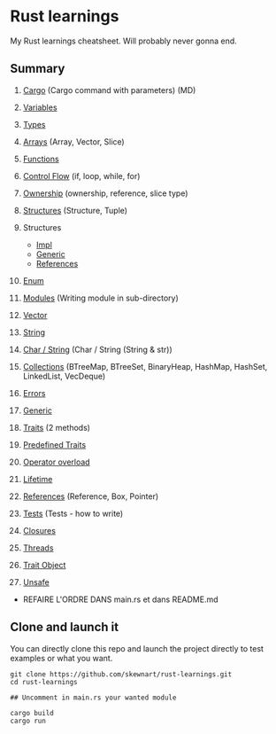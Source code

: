 # Rust learnings

My Rust learnings cheatsheet. Will probably never gonna end.

## Summary

1. [Cargo](https://github.com/Skewnart/rust-learnings/blob/main/src/cargo.md) (Cargo command with parameters) (MD)
2. [Variables](https://github.com/Skewnart/rust-learnings/blob/main/src/variable.rs)
3. [Types](https://github.com/Skewnart/rust-learnings/blob/main/src/types.rs)
4. [Arrays](https://github.com/Skewnart/rust-learnings/blob/main/src/arrays.rs) (Array, Vector, Slice)
5. [Functions](https://github.com/Skewnart/rust-learnings/blob/main/src/functions.rs)
6. [Control Flow](https://github.com/Skewnart/rust-learnings/blob/main/src/control_flow.rs) (if, loop, while, for)
7. [Ownership](https://github.com/Skewnart/rust-learnings/blob/main/src/ownership.rs) (ownership, reference, slice type)
8. [Structures](https://github.com/Skewnart/rust-learnings/blob/main/src/structures.rs) (Structure, Tuple)
9. Structures
      - [Impl](https://github.com/Skewnart/rust-learnings/blob/main/src/structures_impl.rs)
      - [Generic](https://github.com/Skewnart/rust-learnings/blob/main/src/structures_generic.rs)
      - [References](https://github.com/Skewnart/rust-learnings/blob/main/src/structures_references.rs)
10. [Enum](https://github.com/Skewnart/rust-learnings/blob/main/src/enumerations.rs)
11. [Modules](https://github.com/Skewnart/rust-learnings/blob/main/src/module/mod.rs) (Writing module in sub-directory)
12. [Vector](https://github.com/Skewnart/rust-learnings/blob/main/src/vectors.rs)
13. [String](https://github.com/Skewnart/rust-learnings/blob/main/src/strings.rs)
14. [Char / String](https://github.com/Skewnart/rust-learnings/blob/main/src/char_string.rs) (Char / String (String & str))
15. [Collections](https://github.com/Skewnart/rust-learnings/blob/main/src/collections.rs) (BTreeMap, BTreeSet, BinaryHeap, HashMap, HashSet, LinkedList, VecDeque)
16. [Errors](https://github.com/Skewnart/rust-learnings/blob/main/src/errors.rs)
17. [Generic](https://github.com/Skewnart/rust-learnings/blob/main/src/generic.rs)
18. [Traits](https://github.com/Skewnart/rust-learnings/blob/main/src/traits/mod.rs) (2 methods)
19. [Predefined Traits](https://github.com/Skewnart/rust-learnings/blob/main/src/trait_predefined.rs)
20. [Operator overload](https://github.com/Skewnart/rust-learnings/blob/main/src/trait_operator_overload.rs)
21. [Lifetime](https://github.com/Skewnart/rust-learnings/blob/main/src/lifetime.rs)

22. [References](https://github.com/Skewnart/rust-learnings/blob/main/src/pointers.rs) (Reference, Box, Pointer)
23. [Tests](https://github.com/Skewnart/rust-learnings/blob/main/src/test.rs) (Tests - how to write)
24. [Closures](https://github.com/Skewnart/rust-learnings/blob/main/src/closures.rs)
25. [Threads](https://github.com/Skewnart/rust-learnings/blob/main/src/threads.rs)
26. [Trait Object](https://github.com/Skewnart/rust-learnings/blob/main/src/trait_object_dyn.rs)
27. [Unsafe](https://github.com/Skewnart/rust-learnings/blob/main/src/unsafe_code.rs)

- REFAIRE L'ORDRE DANS main.rs et dans README.md

## Clone and launch it

You can directly clone this repo and launch the project directly to test examples or what you want.

```
git clone https://github.com/skewnart/rust-learnings.git
cd rust-learnings

## Uncomment in main.rs your wanted module

cargo build
cargo run
```
